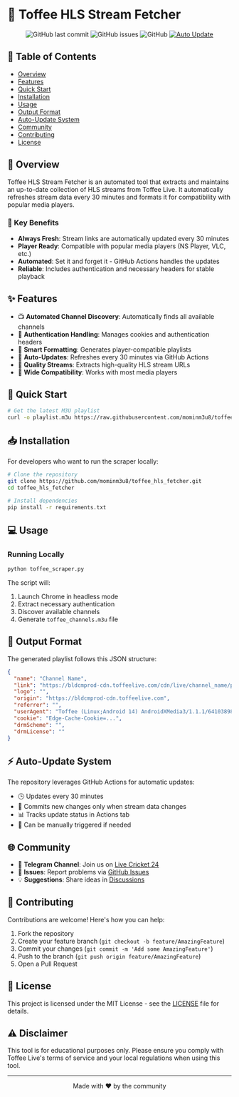 # 🌟 Toffee HLS Stream Fetcher

<div align="center">

![GitHub last commit](https://img.shields.io/github/last-commit/mominm3u8/toffee_hls_fetcher)
![GitHub issues](https://img.shields.io/github/issues/mominm3u8/toffee_hls_fetcher)
![GitHub](https://img.shields.io/github/license/mominm3u8/toffee_hls_fetcher)
[![Auto Update](https://github.com/mominm3u8/toffee_hls_fetcher/actions/workflows/update_channels.yml/badge.svg)](https://github.com/mominm3u8/toffee_hls_fetcher/actions/workflows/update_channels.yml)

</div>

## 📑 Table of Contents
- [Overview](#-overview)
- [Features](#-features)
- [Quick Start](#-quick-start)
- [Installation](#-installation)
- [Usage](#-usage)
- [Output Format](#-output-format)
- [Auto-Update System](#-auto-update-system)
- [Community](#-community)
- [Contributing](#-contributing)
- [License](#-license)

## 🔭 Overview

Toffee HLS Stream Fetcher is an automated tool that extracts and maintains an up-to-date collection of HLS streams from Toffee Live. It automatically refreshes stream data every 30 minutes and formats it for compatibility with popular media players.

### 🎯 Key Benefits
- **Always Fresh**: Stream links are automatically updated every 30 minutes
- **Player Ready**: Compatible with popular media players (NS Player, VLC, etc.)
- **Automated**: Set it and forget it - GitHub Actions handles the updates
- **Reliable**: Includes authentication and necessary headers for stable playback

## ✨ Features

- 📺 **Automated Channel Discovery**: Automatically finds all available channels
- 🔑 **Authentication Handling**: Manages cookies and authentication headers
- 📝 **Smart Formatting**: Generates player-compatible playlists
- 🔄 **Auto-Updates**: Refreshes every 30 minutes via GitHub Actions
- 🎯 **Quality Streams**: Extracts high-quality HLS stream URLs
- 📱 **Wide Compatibility**: Works with most media players

## 🚀 Quick Start

```bash
# Get the latest M3U playlist
curl -o playlist.m3u https://raw.githubusercontent.com/mominm3u8/toffee_hls_fetcher/main/toffee_channels.m3u
```

## 📥 Installation

For developers who want to run the scraper locally:

```bash
# Clone the repository
git clone https://github.com/mominm3u8/toffee_hls_fetcher.git
cd toffee_hls_fetcher

# Install dependencies
pip install -r requirements.txt
```

## 💻 Usage

### Running Locally

```bash
python toffee_scraper.py
```

The script will:
1. Launch Chrome in headless mode
2. Extract necessary authentication
3. Discover available channels
4. Generate `toffee_channels.m3u` file

## 📄 Output Format

The generated playlist follows this JSON structure:

```json
{
  "name": "Channel Name",
  "link": "https://bldcmprod-cdn.toffeelive.com/cdn/live/channel_name/playlist.m3u8",
  "logo": "",
  "origin": "https://bldcmprod-cdn.toffeelive.com",
  "referrer": "",
  "userAgent": "Toffee (Linux;Android 14) AndroidXMedia3/1.1.1/64103898/4d2ec9b8c7534adc",
  "cookie": "Edge-Cache-Cookie=...",
  "drmScheme": "",
  "drmLicense": ""
}
```

## ⚡ Auto-Update System

The repository leverages GitHub Actions for automatic updates:

- 🕒 Updates every 30 minutes
- 📝 Commits new changes only when stream data changes
- 📊 Tracks update status in Actions tab
- 🔄 Can be manually triggered if needed

## 🌐 Community

- 📱 **Telegram Channel**: Join us on [Live Cricket 24](https://t.me/live_cricket_24)
- 🐛 **Issues**: Report problems via [GitHub Issues](https://github.com/mominm3u8/toffee_hls_fetcher/issues)
- 💡 **Suggestions**: Share ideas in [Discussions](https://github.com/mominm3u8/toffee_hls_fetcher/discussions)

## 🤝 Contributing

Contributions are welcome! Here's how you can help:

1. Fork the repository
2. Create your feature branch (`git checkout -b feature/AmazingFeature`)
3. Commit your changes (`git commit -m 'Add some AmazingFeature'`)
4. Push to the branch (`git push origin feature/AmazingFeature`)
5. Open a Pull Request

## 📜 License

This project is licensed under the MIT License - see the [LICENSE](LICENSE) file for details.

## ⚠️ Disclaimer

This tool is for educational purposes only. Please ensure you comply with Toffee Live's terms of service and your local regulations when using this tool.

---
<div align="center">
Made with ❤️ by the community
</div>